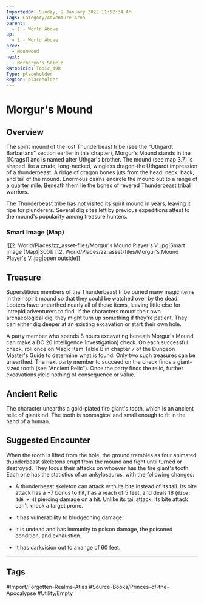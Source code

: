```yaml
---
ImportedOn: Sunday, 2 January 2022 11:52:34 AM
Tags: Category/Adventure-Area
parent:
  - 1 - World Above
up:
  - 1 - World Above
prev:
  - Moonwood
next:
  - Mornbryn's Shield
RWtopicId: Topic_498
Type: placeholder
Region: placeholder
---
```

# Morgur's Mound

## Overview

The spirit mound of the lost Thunderbeast tribe (see the "Uthgardt Barbarians" section earlier in this chapter), Morgur's Mound stands in the [[Crags]] and is named after Uthgar's brother. The mound (see map 3.7) is shaped like a crude, long-necked, wingless dragon-the Uthgardt impression of a thunderbeast. A ridge of dragon bones juts from the head, neck, back, and tail of the mound. Enormous cairns encircle the mound out to a range of a quarter mile. Beneath them lie the bones of revered Thunderbeast tribal warriors.

The Thunderbeast tribe has not visited its spirit mound in years, leaving it ripe for plunderers. Several dig sites left by previous expeditions attest to the mound's popularity among treasure hunters.

### Smart Image (Map)

![[2. World/Places/zz_asset-files/Morgur's Mound Player's V..jpg|Smart Image (Map)|300]]
[[2. World/Places/zz_asset-files/Morgur's Mound Player's V..jpg|open outside]]

## Treasure

Superstitious members of the Thunderbeast tribe buried many magic items in their spirit mound so that they could be watched over by the dead. Looters have unearthed nearly all of these items, leaving little else for intrepid adventurers to find. If the characters mount their own archaeological dig, they might turn up something if they're patient. They can either dig deeper at an existing excavation or start their own hole.

A party member who spends 8 hours excavating beneath Morgur's Mound can make a DC 20 Intelligence 1nvestigation) check. On each successful check, roll once on Magic Item Table B in chapter 7 of the Dungeon Master's Guide to determine what is found. Only two such treasures can be unearthed. The next party member to succeed on the check finds a giant-sized tooth (see "Ancient Relic"). Once the party finds the relic, further excavations yield nothing of consequence or value.

## Ancient Relic

The character unearths a gold-plated fire giant's tooth, which is an ancient relic of giantkind. The tooth is nonmagical and small enough to fit in the hand of a human.

## Suggested Encounter

When the tooth is lifted from the hole, the ground trembles as four animated thunderbeast skeletons erupt from the mound and fight until turned or destroyed. They focus their attacks on whoever has the fire giant's tooth. Each one has the statistics of an ankylosaurus, with the following changes:

- A thunderbeast skeleton can attack with its bite instead of its tail. Its bite attack has a +7 bonus to hit, has a reach of 5 feet, and deals 18 (`dice: 4d6 + 4`) piercing damage on a hit. Unlike its tail attack, its bite attack can't knock a target prone.

- It has vulnerability to bludgeoning damage.

- It is undead and has immunity to poison damage, the poisoned condition, and exhaustion.

- It has darkvision out to a range of 60 feet.

---
## Tags
#Import/Forgotten-Realms-Atlas #Source-Books/Princes-of-the-Apocalypse #Utility/Empty
